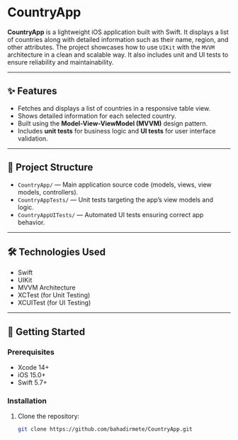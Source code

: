 # CountryApp

**CountryApp** is a lightweight iOS application built with Swift. It displays a list of countries along with detailed information such as their name, region, and other attributes. The project showcases how to use `UIKit` with the `MVVM` architecture in a clean and scalable way. It also includes unit and UI tests to ensure reliability and maintainability.

---

## ✨ Features

- Fetches and displays a list of countries in a responsive table view.
- Shows detailed information for each selected country.
- Built using the **Model-View-ViewModel (MVVM)** design pattern.
- Includes **unit tests** for business logic and **UI tests** for user interface validation.

---

## 📁 Project Structure

- `CountryApp/` — Main application source code (models, views, view models, controllers).
- `CountryAppTests/` — Unit tests targeting the app’s view models and logic.
- `CountryAppUITests/` — Automated UI tests ensuring correct app behavior.

---

## 🛠️ Technologies Used

- Swift
- UIKit
- MVVM Architecture
- XCTest (for Unit Testing)
- XCUITest (for UI Testing)

---

## 🚀 Getting Started

### Prerequisites

- Xcode 14+
- iOS 15.0+
- Swift 5.7+

### Installation

1. Clone the repository:
   ```bash
   git clone https://github.com/bahadirmete/CountryApp.git
